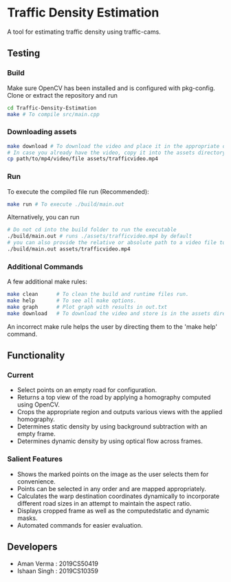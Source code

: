 # Traffic Density Estimation

A tool for estimating traffic density using traffic-cams.

## Testing

### Build

Make sure OpenCV has been installed and is configured with pkg-config. Clone or extract the repository and run

```bash
cd Traffic-Density-Estimation
make # To compile src/main.cpp
```

### Downloading assets

```bash
make download # To download the video and place it in the appropriate directory appropriately.
# In case you already have the video, copy it into the assets directory.
cp path/to/mp4/video/file assets/trafficvideo.mp4
```

### Run

To execute the compiled file run (Recommended):

```bash
make run # To execute ./build/main.out
```

Alternatively, you can run

```bash
# Do not cd into the build folder to run the executable
./build/main.out # runs ./assets/trafficvideo.mp4 by default
# you can also provide the relative or absolute path to a video file to run it
./build/main.out assets/trafficvideo.mp4
```

### Additional Commands

A few additional make rules:

```bash
make clean      # To clean the build and runtime files run.
make help       # To see all make options.
make graph      # Plot graph with results in out.txt
make download   # To download the video and store is in the assets directory
```

An incorrect make rule helps the user by directing them to the 'make help' command.

## Functionality

### Current

- Select points on an empty road for configuration.
- Returns a top view of the road by applying a homography computed using OpenCV.
- Crops the appropriate region and outputs various views with the applied homography.
- Determines static density by using background subtraction with an empty frame.
- Determines dynamic density by using optical flow across frames.

### Salient Features

- Shows the marked points on the image as the user selects them for convenience.
- Points can be selected in any order and are mapped appropriately.
- Calculates the warp destination coordinates dynamically to incorporate different road sizes in an attempt to maintain the aspect ratio.
- Displays cropped frame as well as the computedstatic and dynamic masks.
- Automated commands for easier evaluation.

## Developers

- Aman Verma : 2019CS50419 <br>
- Ishaan Singh : 2019CS10359
